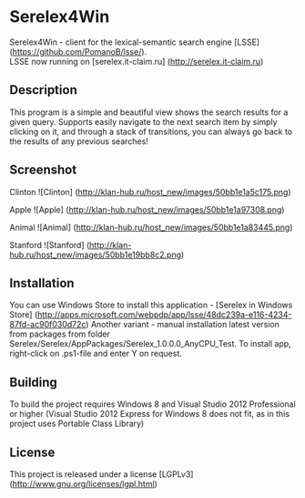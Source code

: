 Serelex4Win
===========
Serelex4Win - client for the lexical-semantic search engine [LSSE] (https://github.com/PomanoB/lsse/).  
LSSE now running on [serelex.it-claim.ru] (http://serelex.it-claim.ru)

Description
--------
This program is a simple and beautiful view shows the search results for a given query.
Supports easily navigate to the next search item by simply clicking on it, and through a stack of transitions, you can always go back to the results of any previous searches!

Screenshot
----------
Clinton
![Clinton] (http://klan-hub.ru/host_new/images/50bb1e1a5c175.png)  

Apple
![Apple] (http://klan-hub.ru/host_new/images/50bb1e1a97308.png)  

Animal
![Animal] (http://klan-hub.ru/host_new/images/50bb1e1a83445.png)  

Stanford
![Stanford] (http://klan-hub.ru/host_new/images/50bb1e19bb8c2.png)  

Installation
------------
You can use Windows Store to install this application - [Serelex in Windows Store] (http://apps.microsoft.com/webpdp/app/lsse/48dc239a-e116-4234-87fd-ac90f030d72c)
Another variant - manual installation latest version from packages from folder Serelex/Serelex/AppPackages/Serelex_1.0.0.0_AnyCPU_Test. To install app, right-click on .ps1-file and enter Y on request.

Building
----------
To build the project requires Windows 8 and Visual Studio 2012 Professional or higher (Visual Studio 2012 Express for Windows 8 does not fit, as in this project uses Portable Class Library)

License
--------
This project is released under a license [LGPLv3] (http://www.gnu.org/licenses/lgpl.html)